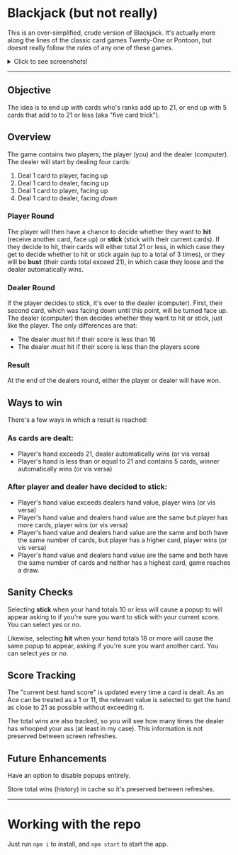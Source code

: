 # Blackjack (but not really)

This is an over-simplified, crude version of Blackjack.
It's actually more along the lines of the classic card games Twenty-One or Pontoon,
but doesnt really follow the rules of any one of these games.


<details>
<summary>Click to see screenshots!</summary>>

![Initial Round](/docs/InitialRound.png)
![Initial Round](/docs/DealerBust.png)
![Initial Round](/docs/FiveCardTrick.png)
![Initial Round](/docs/ConfirmStick.png)
![Initial Round](/docs/ConfirmHit.png)
</details>

---

## Objective
The idea is to end up with cards who's ranks add up to 21, or end up with 5 cards that add to to 21 or less (aka "five card trick").

## Overview
The game contains two players; the player (you) and the dealer (computer). The dealer will start by dealing four cards:

1. Deal 1 card to player, facing up
2. Deal 1 card to dealer, facing up
3. Deal 1 card to player, facing up
4. Deal 1 card to dealer, facing *down*

### Player Round
The player will then have a chance to decide whether they want to **hit** (receive another card, face up) or **stick** (stick with their current cards). If they decide to hit, their cards will either total 21 or less, in which case they get to decide whether to hit or stick again (up to a total of 3 times), or they will be **bust** (their cards total exceed 21), in which case they loose and the dealer automatically wins.
### Dealer Round
If the player decides to stick, it's over to the dealer (computer). First, their second card, which was facing down until this point, will be turned face up. The dealer (computer) then decides whether they want to hit or stick, just like the player. The only differences are that:

- The dealer *must* hit if their score is less than 16
- The dealer *must* hit if their score is less than the players score

### Result
At the end of the dealers round, either the player or dealer will have won. 

## Ways to win
There's a few ways in which a result is reached:

### As cards are dealt:

- Player's hand exceeds 21, dealer automatically wins (or vis versa)
- Player's hand is less than or equal to 21 and contains 5 cards, winner automatically wins (or vis versa)

### After player and dealer have decided to **stick**:
- Player's hand value exceeds dealers hand value, player wins (or vis versa)
- Player's hand value and dealers hand value are the same but player has more cards, player wins (or vis versa)
- Player's hand value and dealers hand value are the same and both have the same number of cards, but player has a higher card, player wins (or vis versa)
- Player's hand value and dealers hand value are the same and both have the same number of cards and neither has a highest card, game reaches a draw.

## Sanity Checks
Selecting **stick** when your hand totals 10 or less will cause a popup to will appear asking to if you're sure you want to stick with your current score. You can select *yes* or *no*.

Likewise, selecting **hit** when your hand totals 18 or more will cause the same popup to appear, asking if you're sure you want another card. You can select *yes* or *no*.

## Score Tracking
The "current best hand score" is updated every time a card is dealt. As an Ace can be treated as a 1 or 11, the relevant value is selected to get the hand as close to 21 as possible without exceeding it. 

The total wins are also tracked, so you will see how many times the dealer has whooped your ass (at least in my case). This information is not preserved between screen refreshes.

## Future Enhancements
Have an option to disable popups entirely.

Store total wins (history) in cache so it's preserved between refreshes.

---
# Working with the repo

Just run `npm i` to install, and `npm start` to start the app.